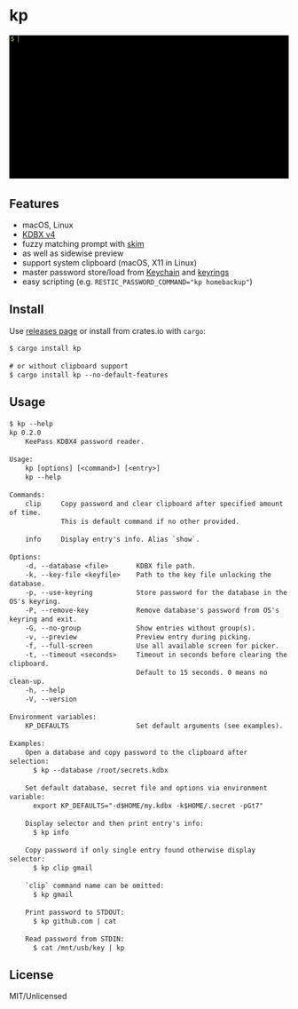 # kp

![kp](https://raw.githubusercontent.com/makovich/kp/assets/kp-howto.gif "quick intro")

## Features
* macOS, Linux
* [KDBX v4](https://keepass.info/help/kb/kdbx_4.html)
* fuzzy matching prompt with [skim](https://github.com/lotabout/skim/)
* as well as sidewise preview
* support system clipboard (macOS, X11 in Linux)
* master password store/load from [Keychain](https://en.wikipedia.org/wiki/Keychain_(software)) and [keyrings](http://man7.org/linux/man-pages/man7/keyrings.7.html)
* easy scripting (e.g. `RESTIC_PASSWORD_COMMAND="kp homebackup"`)

## Install

Use [releases page](https://github.com/makovich/kp/releases) or install from crates.io with `cargo`:
```
$ cargo install kp

# or without clipboard support
$ cargo install kp --no-default-features
```

## Usage
```
$ kp --help
kp 0.2.0
    KeePass KDBX4 password reader.

Usage:
    kp [options] [<command>] [<entry>]
    kp --help

Commands:
    clip     Copy password and clear clipboard after specified amount of time.
             This is default command if no other provided.

    info     Display entry's info. Alias `show`.

Options:
    -d, --database <file>       KDBX file path.
    -k, --key-file <keyfile>    Path to the key file unlocking the database.
    -p, --use-keyring           Store password for the database in the OS's keyring.
    -P, --remove-key            Remove database's password from OS's keyring and exit.
    -G, --no-group              Show entries without group(s).
    -v, --preview               Preview entry during picking.
    -f, --full-screen           Use all available screen for picker.
    -t, --timeout <seconds>     Timeout in seconds before clearing the clipboard.
                                Default to 15 seconds. 0 means no clean-up.
    -h, --help
    -V, --version

Environment variables:
    KP_DEFAULTS                 Set default arguments (see examples).

Examples:
    Open a database and copy password to the clipboard after selection:
      $ kp --database /root/secrets.kdbx

    Set default database, secret file and options via environment variable:
      export KP_DEFAULTS="-d$HOME/my.kdbx -k$HOME/.secret -pGt7"

    Display selector and then print entry's info:
      $ kp info

    Copy password if only single entry found otherwise display selector:
      $ kp clip gmail

    `clip` command name can be omitted:
      $ kp gmail

    Print password to STDOUT:
      $ kp github.com | cat

    Read password from STDIN:
      $ cat /mnt/usb/key | kp
```

## License

MIT/Unlicensed
